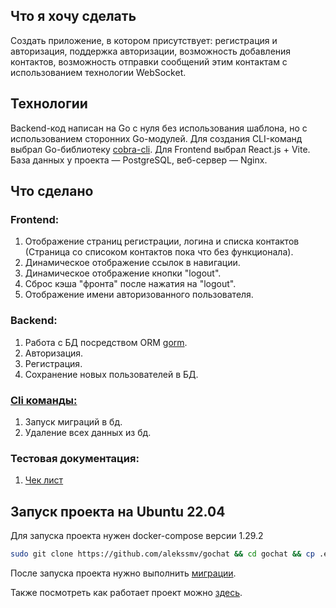 <h2>Что я хочу сделать</h2>
<p>Создать приложение, в котором присутствует: регистрация и авторизация, поддержка авторизации, возможность добавления контактов, возможность отправки сообщений этим контактам с использованием технологии WebSocket.</p>
<h2>Технологии</h2>
<p>Backend-код написан на Go с нуля без использования шаблона, но с использованием сторонних Go-модулей. Для создания CLI-команд выбрал Go-библиотеку <a href="https://github.com/spf13/cobra">cobra-cli</a>. Для Frontend выбрал React.js + Vite. База данных у проекта — PostgreSQL, веб-сервер — Nginx.</p>
<h2>Что сделано</h2>
<h3>Frontend:</a></h3>
<ol>
  <li>Отображение страниц регистрации, логина и списка контактов (Страница со списоком контактов пока что без функционала).</li>
  <li>Динамическое отображение ссылок в навигации.</li>
  <li>Динамическое отображение кнопки "logout".</li>
  <li>Сброс кэша "фронта" после нажатия на "logout".</li>
  <li>Отображение имени авторизованного пользователя.</li>
</ol>
<h3>Backend:</a></h3>
<ol>
  <li>Работа с БД посредством ORM <a href="https://github.com/go-gorm/gorm">gorm</a>.</li>
  <li>Авторизация.</li>
  <li>Регистрация.</li>
  <li>Сохранение новых пользователей в БД.</li>
</ol>
<h3><a href="https://github.com/alekssmv/gochat/tree/main/Cli">Cli команды:</a></h3>
<ol>
  <li>Запуск миграций в бд.</li>
  <li>Удаление всех данных из бд.</li>
</ol>
<h3>Тестовая документация:</a></h3>
<ol>
  <li><a href="https://docs.google.com/spreadsheets/d/1j8t9UMbRxWT9KtvN-fLcNyhz7qGfPgp8y7wH0q3xWBM/edit?usp=sharing">Чек лист</a></li>
</ol>
<h2>Запуск проекта на Ubuntu 22.04</h2>
<p>Для запуска проекта нужен docker-compose версии 1.29.2</p>

```bash
sudo git clone https://github.com/alekssmv/gochat && cd gochat && cp .env.example .env && sudo docker-compose up --build
```
<p>После запуска проекта нужно выполнить <a href="https://github.com/alekssmv/gochat/tree/main/Cli">миграции</a>.</p>
<p>Также посмотреть как работает проект можно <a href=http://194.35.13.18:81/>здесь</a>.</p>
